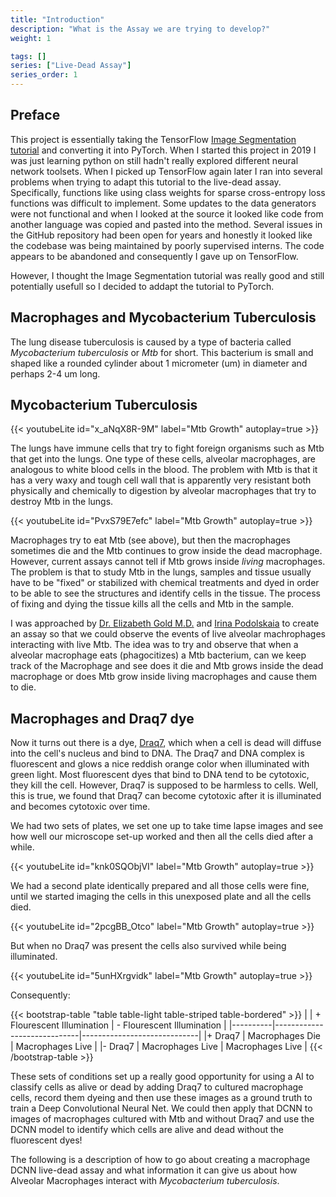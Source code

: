 ```yaml
---
title: "Introduction"
description: "What is the Assay we are trying to develop?"
weight: 1

tags: []
series: ["Live-Dead Assay"]
series_order: 1
---
```


## Preface

This project is essentially taking the TensorFlow [Image Segmentation tutorial](https://www.tensorflow.org/tutorials/images/segmentation) and converting it into PyTorch. When I started this project in 2019 I was just learning python on still hadn't really explored different neural network toolsets.  When I picked up TensorFlow again later I ran into several problems when trying to adapt this tutorial to the live-dead assay.  Specifically, functions like using class weights for sparse cross-entropy loss functions was difficult to implement.  Some updates to the data generators were not functional and when I looked at the source it looked like code from another language was copied and pasted into the method.  Several issues in the GitHub repository had been open for years and honestly it looked like the codebase was being maintained by poorly supervised interns.    The code appears to be abandoned and consequently I gave up on TensorFlow.  

However, I thought the Image Segmentation tutorial was really good and still potentially usefull so I decided to addapt the tutorial to PyTorch. 

## Macrophages and Mycobacterium Tuberculosis

The lung disease tuberculosis is caused by a type of bacteria called *Mycobacterium tuberculosis* or *Mtb* for short. This bacterium is small and shaped like a rounded cylinder about 1 micrometer (um) in diameter and perhaps 2-4 um long. 

## Mycobacterium Tuberculosis 

{{< youtubeLite id="x_aNqX8R-9M" label="Mtb Growth" autoplay=true >}}

The lungs have immune cells that try to fight foreign organisms such as Mtb that get into the lungs.  One type of these cells, alveolar macrophages, are analogous to white blood cells in the blood.  The problem with Mtb is that it has a very waxy and tough cell wall that is apparently very resistant both physically and chemically to digestion by alveolar macrophages that try to destroy Mtb in the lungs.  

{{< youtubeLite id="PvxS79E7efc" label="Mtb Growth" autoplay=true >}}

Macrophages try to eat Mtb (see above), but then the macrophages sometimes die and the Mtb continues to grow inside the dead macrophage.  However, current assays cannot tell if Mtb grows inside *living* macrophages.  The problem is that to study Mtb in the lungs, samples and tissue usually have to be "fixed" or stabilized with chemical treatments and dyed in order to be able to see the structures and identify cells in the tissue.  The process of fixing and dying the tissue kills all the cells and Mtb in the sample.   

I was approached by [Dr. Elizabeth Gold M.D.](https://www.seattlechildrens.org/research/centers-programs/global-infectious-disease-research/research-areas-and-labs/aderem-lab/lab-team/)  and [Irina Podolskaia](https://www.seattlechildrens.org/research/centers-programs/global-infectious-disease-research/research-areas-and-labs/aderem-lab/lab-team/) to create an assay so that we could observe the events of live alveolar machrophages interacting with live Mtb.  The idea was to try and observe that when a alveolar macrophage eats (phagocitizes) a Mtb bacterium, can we keep track of the Macrophage and see does it die and Mtb grows inside the dead macrophage or does Mtb grow inside living macrophages and cause them to die.  

## Macrophages and Draq7 dye

Now it turns out there is a dye, [Draq7](https://en.wikipedia.org/wiki/Fluorophore),  which when a cell is dead will diffuse into the cell's nucleus and bind to DNA.  The Draq7 and DNA complex is fluorescent and glows a nice reddish orange color when illuminated with green light.  Most fluorescent dyes that bind to DNA tend to be cytotoxic, they kill the cell.  However, Draq7 is supposed to be harmless to cells.  Well, this is true, we found that Draq7 can become cytotoxic after it is illuminated and becomes cytotoxic over time.  

We had two sets of plates, we set one up to take time lapse images and see how well our microscope set-up worked and then all the cells died after a while.  

{{< youtubeLite id="knk0SQObjVI" label="Mtb Growth" autoplay=true >}}


We had a second plate identically prepared and all those cells were fine, until we started imaging the cells in this unexposed plate and all the cells died.    

{{< youtubeLite id="2pcgBB_Otco" label="Mtb Growth" autoplay=true >}}

But when no Draq7 was present the cells also survived while being illuminated.  

{{< youtubeLite id="5unHXrgvidk" label="Mtb Growth" autoplay=true >}}

Consequently:

{{< bootstrap-table "table table-light table-striped table-bordered" >}}
|          | + Flourescent Illumination  | - Flourescent Illumination  |
|----------|-----------------------------|-----------------------------|
|+ Draq7   |      Macrophages Die        |       Macrophages Live      |
|- Draq7   |      Macrophages Live       |       Macrophages Live      |
{{< /bootstrap-table >}}


These sets of conditions set up a really good opportunity for using a AI to classify cells as alive or dead by adding Draq7 to cultured macrophage cells, record them dyeing and then use these images as a ground truth to train a Deep Convolutional Neural Net.  We could then apply that DCNN to images of macrophages cultured with Mtb and without Draq7 and use the DCNN model to identify which cells are alive and dead without the fluorescent dyes!

The following is a description of how to go about creating a macrophage DCNN live-dead assay and what information it can give us about how Alveolar Macrophages interact with *Mycobacterium tuberculosis*.  
